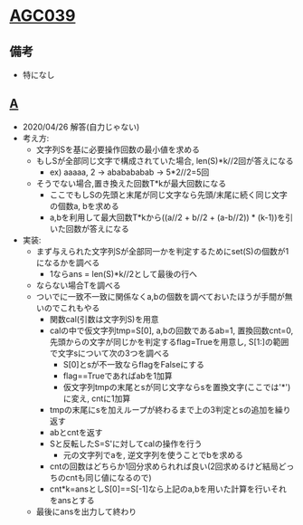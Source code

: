 # [AGC039](https://atcoder.jp/contests/agc039/tasks)

## 備考

- 特になし

## [A](https://atcoder.jp/contests/agc039/tasks/agc039_a)

- 2020/04/26 解答(自力じゃない)
- 考え方:
  - 文字列Sを基に必要操作回数の最小値を求める
  - もしSが全部同じ文字で構成されていた場合, len(S)*k//2回が答えになる
    - ex) aaaaa, 2 -> ababababab -> 5*2//2=5回
  - そうでない場合,置き換えた回数T*kが最大回数になる
    - ここでもしSの先頭と末尾が同じ文字なら先頭/末尾に続く同じ文字の個数a, bを求める
    - a,bを利用して最大回数T*kから((a//2 + b//2 + (a-b//2)) * (k-1))を引いた回数が答えになる
- 実装:
  - まず与えられた文字列Sが全部同一かを判定するためにset(S)の個数が1になるかを調べる
    - 1ならans = len(S)*k//2として最後の行へ
  - ならない場合Tを調べる
  - ついでに一致不一致に関係なくa,bの個数を調べておいたほうが手間が無いのでこれもやる
    - 関数cal(引数は文字列S)を用意
    - calの中で仮文字列tmp=S[0], a,bの回数であるab=1, 置換回数cnt=0, 先頭からの文字が同じかを判定するflag=Trueを用意し, S[1:]の範囲で文字sについて次の3つを調べる
      - S[0]とsが不一致ならflagをFalseにする
      - flag==Trueであればabを1加算
      - 仮文字列tmpの末尾とsが同じ文字ならsを置換文字(ここでは'*')に変え, cntに1加算
    - tmpの末尾にsを加えループが終わるまで上の3判定とsの追加を繰り返す
    - abとcntを返す
    - Sと反転したS=S'に対してcalの操作を行う
      - 元の文字列でaを, 逆文字列を使うことでbを求める
    - cntの回数はどちらか1回分求められれば良い(2回求めるけど結局どっちのcntも同じ値になるので)
    - cnt*k=ansとしS[0]==S[-1]なら上記のa,bを用いた計算を行いそれをansとする
  - 最後にansを出力して終わり

